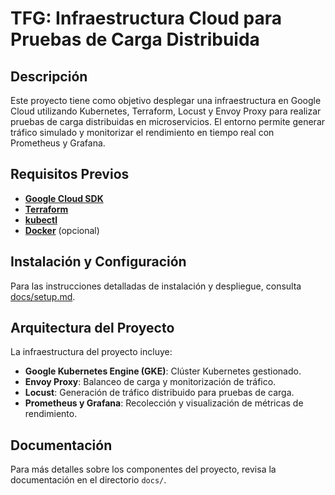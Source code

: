# TFG: Infraestructura Cloud para Pruebas de Carga Distribuida

## Descripción

Este proyecto tiene como objetivo desplegar una infraestructura en Google Cloud utilizando Kubernetes, Terraform, Locust y Envoy Proxy para realizar pruebas de carga distribuidas en microservicios. El entorno permite generar tráfico simulado y monitorizar el rendimiento en tiempo real con Prometheus y Grafana.

## Requisitos Previos

- **[Google Cloud SDK](https://cloud.google.com/sdk/docs/install)**
- **[Terraform](https://learn.hashicorp.com/tutorials/terraform/install-cli)**
- **[kubectl](https://kubernetes.io/docs/tasks/tools/)**
- **[Docker](https://docs.docker.com/get-docker/)** (opcional)

## Instalación y Configuración

Para las instrucciones detalladas de instalación y despliegue, consulta [docs/setup.md](docs/setup.md).

## Arquitectura del Proyecto

La infraestructura del proyecto incluye:

- **Google Kubernetes Engine (GKE)**: Clúster Kubernetes gestionado.
- **Envoy Proxy**: Balanceo de carga y monitorización de tráfico.
- **Locust**: Generación de tráfico distribuido para pruebas de carga.
- **Prometheus y Grafana**: Recolección y visualización de métricas de rendimiento.

## Documentación

Para más detalles sobre los componentes del proyecto, revisa la documentación en el directorio `docs/`.
